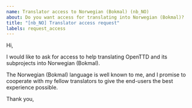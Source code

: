```yaml
---
name: Translator access to Norwegian (Bokmal) (nb_NO)
about: Do you want access for translating into Norwegian (Bokmal)?
title: "[nb_NO] Translator access request"
labels: request_access
---
```


<!-- translator: nb_NO -->
<!-- Please do not edit the header of this template. If you have something to add, do this at the end. -->

Hi,

I would like to ask for access to help translating OpenTTD and its subprojects into Norwegian (Bokmal).

The Norwegian (Bokmal) language is well known to me, and I promise to cooperate with my fellow translators to give the end-users the best experience possible.

<!-- DO NOT modify anything above this line; feel free to add a personal touch below this line -->

Thank you,
